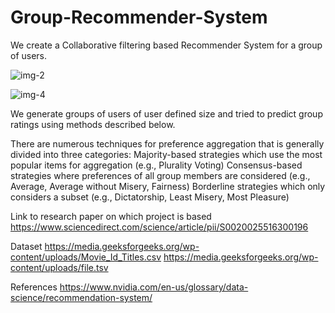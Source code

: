 # Group-Recommender-System
We create a Collaborative filtering based Recommender System for a group of users.

![img-2](https://github.com/RishabhSrivastava-17/Group-Recommender-System/assets/72572136/dc95ad9e-0ac7-4109-b80e-4ae52a6ec199)

![img-4](https://github.com/RishabhSrivastava-17/Group-Recommender-System/assets/72572136/6339e4b8-143f-4bac-b076-292d2ae4893c)

We generate groups of users of user defined size and tried to predict group ratings using methods described below.

There are numerous techniques for preference aggregation that is generally divided into three categories:
Majority-based strategies which use the most popular items for aggregation (e.g., Plurality Voting)
Consensus-based strategies where preferences of all group members are considered (e.g., Average, Average without Misery, Fairness)
Borderline strategies which only considers a subset (e.g., Dictatorship, Least Misery, Most Pleasure)



Link to research paper on which project is based
https://www.sciencedirect.com/science/article/pii/S0020025516300196

Dataset
https://media.geeksforgeeks.org/wp-content/uploads/Movie_Id_Titles.csv
https://media.geeksforgeeks.org/wp-content/uploads/file.tsv

References 
https://www.nvidia.com/en-us/glossary/data-science/recommendation-system/
